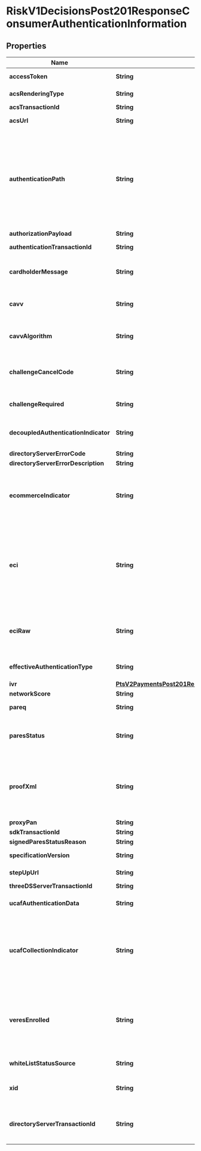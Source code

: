 
# RiskV1DecisionsPost201ResponseConsumerAuthenticationInformation

## Properties
Name | Type | Description | Notes
------------ | ------------- | ------------- | -------------
**accessToken** | **String** | JSON Web Token (JWT) used to authenticate the consumer with the authentication provider, such as, CardinalCommerce or Rupay.  |  [optional]
**acsRenderingType** | **String** | Identifies the UI Type the ACS will use to complete the challenge. **NOTE**: Only available for App transactions using the Cardinal Mobile SDK.  |  [optional]
**acsTransactionId** | **String** | Unique transaction identifier assigned by the ACS to identify a single transaction.  |  [optional]
**acsUrl** | **String** | URL for the card-issuing bank’s authentication form that you receive when the card is enrolled. The value can be very large.  |  [optional]
**authenticationPath** | **String** | Indicates what displays to the customer during the authentication process. This field can contain one of these values: - &#x60;ADS&#x60;: (Card not enrolled) customer prompted to activate the card during the checkout process. - &#x60;ATTEMPTS&#x60;: (Attempts processing) Processing briefly displays before the checkout process is completed. - &#x60;ENROLLED&#x60;: (Card enrolled) the card issuer’s authentication window displays. - &#x60;UNKNOWN&#x60;: Card enrollment status cannot be determined. - &#x60;NOREDIRECT&#x60;: (Card not enrolled, authentication unavailable, or error occurred) nothing displays to the customer.  The following values can be returned if you are using rules-based payer authentication. - &#x60;RIBA&#x60;: The card-issuing bank supports risk-based authentication, but whether the cardholder is likely to be challenged cannot be determined. - &#x60;RIBA_PASS&#x60;: The card-issuing bank supports risk-based authentication and it is likely that the cardholder will not be challenged to provide credentials, also known as _silent authentication_.  For details about possible values, see &#x60;pa_enroll_authentication_path&#x60; field description and \&quot;Rules-Based Payer Authentication\&quot; in [CyberSource Payer Authentication Using the SCMP API.] (https://apps.cybersource.com/library/documentation/dev_guides/Payer_Authentication_SCMP_API/html/)  |  [optional]
**authorizationPayload** | **String** | The Base64 encoded JSON Payload of CB specific Authorization Values returned in the challenge Flow  |  [optional]
**authenticationTransactionId** | **String** | Payer authentication transaction identifier passed to link the check enrollment and validate authentication messages.  |  [optional]
**cardholderMessage** | **String** | Text provided by the ACS/Issuer to Cardholder during a Frictionless or Decoupled transaction.The Issuer can provide information to Cardholder. For example, “Additional authentication is needed for this transaction, please contact (Issuer Name) at xxx-xxx-xxxx.”. The Issuing Bank can optionally support this value.  |  [optional]
**cavv** | **String** | Unique identifier generated by the card-issuing bank for Visa, American Express, JCB, Diners Club, and Discover transactions after the customer is authenticated. The value is in base64. When you request the card authorization service, CyberSource automatically converts the value, not the field name, to the format required by your payment processor.  |  [optional]
**cavvAlgorithm** | **String** | Field that is returned only when the CAVV is generated, which occurs when paresStatus contains the values Y (successful authentication) or A (attempted authentication). If you use the ATOS processor, send the value of this field in the &#x60;cavv_algorithm&#x60; request field of the authorization service. This field contains one of these values: - &#x60;2&#x60;: Visa, American Express, JCB, Diners Club, and Discover - &#x60;3&#x60;: Mastercard  |  [optional]
**challengeCancelCode** | **String** | An indicator as to why the transaction was canceled. Possible Values:  - &#x60;01&#x60;: Cardholder selected Cancel. - &#x60;02&#x60;: Reserved for future EMVCo use (values invalid until defined by EMVCo). - &#x60;03&#x60;: Transaction Timed Out—Decoupled Authentication - &#x60;04&#x60;: Transaction timed out at ACS—other timeouts - &#x60;05&#x60;: Transaction Timed out at ACS - First CReq not received by ACS - &#x60;06&#x60;: Transaction Error - &#x60;07&#x60;: Unknown - &#x60;08&#x60;: Transaction Timed Out at SDK  |  [optional]
**challengeRequired** | **String** | Indicates whether a challenge is required in order to complete authentication. **Note** Regional mandates might determine that a challenge is required.  Possible values: - &#x60;Y&#x60;: Challenge required - &#x60;N&#x60;: Challenge not required **Note**  Used by the Hybrid integration.  |  [optional]
**decoupledAuthenticationIndicator** | **String** | Indicates whether the 3DS Requestor requests the ACS to utilize Decoupled Authentication and agrees to utilize Decoupled Authentication if the ACS confirms its use.  Possible Values:  Y - Decoupled Authentication is supported and preferred if challenge is necessary  N - Do not use Decoupled Authentication  **Default Value**: N  |  [optional]
**directoryServerErrorCode** | **String** | The directory server error code indicating a problem with this transaction.  |  [optional]
**directoryServerErrorDescription** | **String** | Directory server text and additional detail about the error for this transaction.  |  [optional]
**ecommerceIndicator** | **String** | Commerce indicator for cards not enrolled. This field contains one of these values: - &#x60;internet&#x60;: Card not enrolled, or card type not supported by payer authentication. No liability shift. - &#x60;js_attempted&#x60;: Card not enrolled, but attempt to authenticate is recorded. Liability shift. - &#x60;js_failure&#x60;: J/Secure directory service is not available. No liability shift. - &#x60;spa&#x60;: Mastercard card not enrolled in the SecureCode program. No liability shift. - &#x60;vbv_attempted&#x60;: Card not enrolled, but attempt to authenticate is recorded. Liability shift. - &#x60;vbv_failure&#x60;: For payment processor Barclays, Streamline, AIBMS, or FDC Germany, you receive this result if Visa’s directory service is not available. No liability shift.  |  [optional]
**eci** | **String** | Note This field applies only to non-U.S-issued cards.  For enroll, Numeric electronic commerce indicator (ECI) returned only for Visa, American Express, JCB, Diners Club, and Discover transactions when the card is not enrolled. For more information, see \&quot;Interpreting the Reply,\&quot; page 22.  If you are not using the CyberSource payment services, you must send this value to your payment processor in the subsequent request for card authorization. This field contains one of these values: - &#x60;06&#x60;: The card can be enrolled. Liability shift. - &#x60;07&#x60;: The card cannot be enrolled. No liability shift.  For validate, Numeric electronic commerce indicator (ECI) returned only for Visa, American Express, JCB, Diners Club, and Discover transactions. The field is absent when authentication fails. You must send this value to your payment processor in the subsequent request for card authorization. This field contains one of these values: - &#x60;05&#x60;: Successful authentication - &#x60;06&#x60;: Authentication attempted - &#x60;07&#x60;: Failed authentication (No response from the merchant because of a problem.)  |  [optional]
**eciRaw** | **String** | ECI value that can be returned for Visa, Mastercard, American Express, JCB, Diners Club, and Discover. The field is absent when authentication fails. If your payment processor is Streamline, you must pass the value of this field instead of the value of &#x60;eci&#x60; or &#x60;ucafCollectionIndicator&#x60;.  This field can contain one of these values: - &#x60;01&#x60;: Authentication attempted (Mastercard) - &#x60;02&#x60;: Successful authentication (Mastercard) - &#x60;05&#x60;: Successful authentication (Visa, American Express, JCB, Diners Club, and Discover) - &#x60;06&#x60;: Authentication attempted (Visa, American Express, JCB, Diners Club, and Discover)  |  [optional]
**effectiveAuthenticationType** | **String** | This field describes the type of 3DS transaction flow that took place.  It can be one of three possible flows; CH - Challenge FR - Frictionless FD - Frictionless with delegation, (challenge not generated by the issuer but by the scheme on behalf of the issuer).  |  [optional]
**ivr** | [**PtsV2PaymentsPost201ResponseConsumerAuthenticationInformationIvr**](PtsV2PaymentsPost201ResponseConsumerAuthenticationInformationIvr.md) |  |  [optional]
**networkScore** | **String** | The global score calculated by the CB scoring platform and returned to merchants.  |  [optional]
**pareq** | **String** | Payer authentication request (PAReq) message that you need to forward to the ACS. The value can be very large. The value is in base64.  |  [optional]
**paresStatus** | **String** | Raw result of the authentication check. If you are configured for Asia, Middle East, and Africa Gateway Processing, you need to send the value of this field in your authorization request. This field can contain one of these values: - &#x60;A&#x60;: Proof of authentication attempt was generated. - &#x60;N&#x60;: Customer failed or canceled authentication. Transaction denied. - &#x60;U&#x60;: Authentication not completed regardless of the reason. - &#x60;Y&#x60;: Customer was successfully authenticated.  |  [optional]
**proofXml** | **String** | Date and time of the enrollment check combined with the VEReq and VERes elements. If you ever need to show proof of enrollment checking, you may need to parse the string for the information required by the payment card company. The value can be very large. For details about possible values, see the &#x60;pa_enroll_proofxml&#x60; field description in [CyberSource Payer Authentication Using the SCMP API.] (https://apps.cybersource.com/library/documentation/dev_guides/Payer_Authentication_SCMP_API/html/) - For cards issued in the U.S. or Canada, Visa may require this data for specific merchant category codes. - For cards not issued in the U.S. or Canada, your bank may require this data as proof of enrollment checking for any payer authentication transaction that you re-present because of a chargeback.  |  [optional]
**proxyPan** | **String** | Encrypted version of the card number used in the payer authentication request message.  |  [optional]
**sdkTransactionId** | **String** | SDK unique transaction identifier that is generated on each new transaction.  |  [optional]
**signedParesStatusReason** | **String** | Provides additional information as to why the PAResStatus has a specific value.  |  [optional]
**specificationVersion** | **String** | This field contains the 3D Secure version that was used to process the transaction. For example, 1.0.2 or 2.0.0.  |  [optional]
**stepUpUrl** | **String** | The fully qualified URL that the merchant uses to post a form to the cardholder in order to complete the Consumer Authentication transaction for the Cardinal Cruise API integration.  |  [optional]
**threeDSServerTransactionId** | **String** | Unique transaction identifier assigned by the 3DS Server to identify a single transaction.  |  [optional]
**ucafAuthenticationData** | **String** | AAV is a unique identifier generated by the card-issuing bank for Mastercard Identity Check transactions after the customer is authenticated. The value is in base64. Include the data in the card authorization request.  |  [optional]
**ucafCollectionIndicator** | **String** | For enroll, Returned only for Mastercard transactions. Indicates that authentication is not required because the customer is not enrolled. Add the value of this field to the authorization field ucaf_collection_indicator. This field can contain these values: 0, 1.  For validate, Numeric electronic commerce indicator (ECI) returned only for Mastercard Identity Check transactions. The field is absent when authentication fails. You must send this value to your payment processor in the request for card authorization. This field contain one of these values: - &#x60;0&#x60;: Authentication data not collected, and customer authentication was not completed. - &#x60;1&#x60;: Authentication data not collected because customer authentication was not completed. - &#x60;2&#x60;: Authentication data collected because customer completed authentication.  |  [optional]
**veresEnrolled** | **String** | Result of the enrollment check. This field can contain one of these values: - &#x60;Y&#x60;: Card enrolled or can be enrolled; you must authenticate. Liability shift. - &#x60;N&#x60;: Card not enrolled; proceed with authorization. Liability shift. - &#x60;U&#x60;: Unable to authenticate regardless of the reason. No liability shift.  **Note** This field only applies to the Asia, Middle East, and Africa Gateway. If you are configured for this processor, you must send the value of this field in your authorization request.  The following value can be returned if you are using rules-based Payer Authentication: - &#x60;B&#x60;: Indicates that authentication was bypassed.  For details, see &#x60;pa_enroll_veres_enrolled&#x60; field description in [CyberSource Payer Authentication Using the SCMP API.] (https://apps.cybersource.com/library/documentation/dev_guides/Payer_Authentication_SCMP_API/html/)  |  [optional]
**whiteListStatusSource** | **String** | This data element will be populated by the system setting Whitelist Status. Possible Values: 01 - 3DS/ Server/ 02 – DS/03 - ACS  |  [optional]
**xid** | **String** | Transaction identifier generated by CyberSource for successful enrollment or validation checks. Use this value, which is in base64, to match an outgoing PAReq with an incoming PARes. CyberSource forwards the XID with the card authorization service to these payment processors in these cases: - Barclays - Streamline (when the **ecommerceIndicator**&#x60;&#x3D;spa&#x60;)  |  [optional]
**directoryServerTransactionId** | **String** | The Directory Server Transaction ID is generated by the Mastercard Directory Server during the authentication transaction and passed back to the merchant with the authentication results. For Cybersource Through Visanet Gateway: The value for this field corresponds to the following data in the TC 33 capture file3: Record: CP01 TCR7, Position: 114-149, Field: MC AVV Verification—Directory Server Transaction ID  |  [optional]



